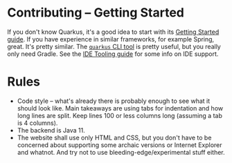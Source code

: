 # Contributing – Getting Started
If you don't know Quarkus, it's a good idea to start with its
[Getting Started guide](https://quarkus.io/guides/getting-started).
If you have experience in similar frameworks, for example Spring, great. It's pretty similar.
The [`quarkus` CLI tool](https://quarkus.io/guides/cli-tooling) is pretty useful,
but you really only need Gradle.
See the [IDE Tooling guide](https://quarkus.io/guides/ide-tooling) for some info on IDE support.

# Rules
- Code style – what's already there is probably enough to see what it should look like.
  Main takeaways are using tabs for indentation and how long lines are split.
  Keep lines 100 or less columns long (assuming a tab is 4 columns).
- The backend is Java 11.
- The website shall use only HTML and CSS, but you don't have to be concerned about supporting some
  archaic versions or Internet Explorer and whatnot. And try not to use bleeding-edge/experimental
  stuff either.
